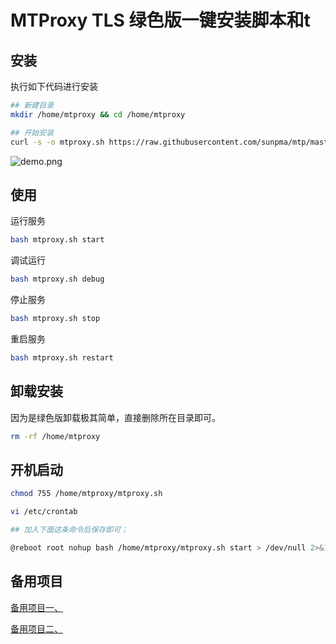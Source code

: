 # MTProxy TLS 绿色版一键安装脚本和t

## 安装

执行如下代码进行安装

```bash
## 新建目录
mkdir /home/mtproxy && cd /home/mtproxy

## 开始安装
curl -s -o mtproxy.sh https://raw.githubusercontent.com/sunpma/mtp/master/mtproxy.sh && chmod +x mtproxy.sh && bash mtproxy.sh
```

 ![demo.png](https://raw.githubusercontent.com/sunpma/mtp/master/demo.png)

## 使用

运行服务

```bash
bash mtproxy.sh start
```
调试运行

```bash
bash mtproxy.sh debug
```

停止服务

```bash
bash mtproxy.sh stop
```

重启服务

```bash
bash mtproxy.sh restart
```



## 卸载安装

因为是绿色版卸载极其简单，直接删除所在目录即可。

```bash
rm -rf /home/mtproxy
```

## 开机启动

```bash
chmod 755 /home/mtproxy/mtproxy.sh

vi /etc/crontab

## 加入下面这条命令后保存即可；

@reboot root nohup bash /home/mtproxy/mtproxy.sh start > /dev/null 2>&1 &
```

## 备用项目
[备用项目一、](https://github.com/jing5460/MTProxy-TLS/blob/master/备用项目.md)

[备用项目二、](https://github.com/jing5460/MTProxy)
